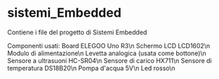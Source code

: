 # sistemi_Embedded
Contiene i file del progetto di Sistemi Embedded

Componenti usati:
  Board ELEGOO Uno R3\n
  Schermo LCD LCD1602\n
  Modulo di alimentazione\n
  Levetta analogica (usata come bottone)\n
  Sensore a ultrasuoni HC-SR04\n
  Sensore di carico HX711\n
  Sensore di temperatura DS18B20\n
  Pompa d'acqua 5V\n
  Led rosso\n
